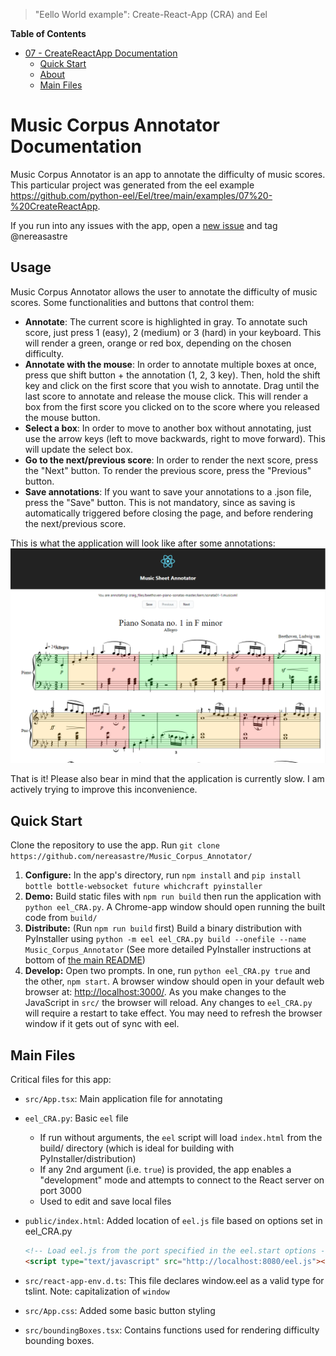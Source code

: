 > "Eello World example": Create-React-App (CRA) and Eel

**Table of Contents**

<!-- TOC -->

- [07 - CreateReactApp Documentation](#07---createreactapp-documentation)
    - [Quick Start](#quick-start)
    - [About](#about)
    - [Main Files](#main-files)

<!-- /TOC -->

# Music Corpus Annotator Documentation

Music Corpus Annotator is an app to annotate the difficulty of music scores. This particular project was generated from 
the eel example https://github.com/python-eel/Eel/tree/main/examples/07%20-%20CreateReactApp.

If you run into any issues with the app, open a [new issue](https://github.com/nereasastre/Music_Corpus_Annotator/issues) and tag @nereasastre

## Usage
Music Corpus Annotator allows the user to annotate the difficulty of music scores. Some functionalities and buttons that control them:
- **Annotate**: The current score is highlighted in gray. To annotate such score, just press 1 (easy), 2 (medium) or 3 (hard) 
in your keyboard. This will render a green, orange or red box, depending on the chosen difficulty.
- **Annotate with the mouse**: In order to annotate multiple boxes at once, press que shift button + the annotation (1, 2, 3 key). 
  Then, hold the shift key and click on the first score that you wish to annotate. Drag until the last score to annotate and release the mouse click. This will render a box from the 
  first score you clicked on to the score where you released the mouse button. 
- **Select a box**: In order to move to another box without annotating, just use the arrow keys (left to move backwards, right
  to move forward). This will update the select box.
- **Go to the next/previous score**: In order to render the next score, press the "Next" button. To render the previous score,
press the "Previous" button.
- **Save annotations**: If you want to save your annotations to a .json file, press the "Save" button. This is not mandatory, since
as saving is automatically triggered before closing the page, and before rendering the next/previous score.

This is what the application will look like after some annotations:
![Demo.png](Demo.png)

That is it! Please also bear in mind that the application is currently slow. I am actively trying to improve this inconvenience.


## Quick Start
Clone the repository to use the app. Run `git clone https://github.com/nereasastre/Music_Corpus_Annotator/`

1. **Configure:** In the app's directory, run `npm install` and `pip install bottle bottle-websocket future whichcraft pyinstaller`
2. **Demo:** Build static files with `npm run build` then run the application with `python eel_CRA.py`. A Chrome-app window should open running the built code from `build/`
3. **Distribute:** (Run `npm run build` first) Build a binary distribution with PyInstaller using `python -m eel eel_CRA.py build --onefile --name Music_Corpus_Annotator` (See more detailed PyInstaller instructions at bottom of [the main README](https://github.com/ChrisKnott/Eel))
4. **Develop:** Open two prompts. In one, run  `python eel_CRA.py true` and the other, `npm start`. A browser window should open in your default web browser at: [http://localhost:3000/](http://localhost:3000/). As you make changes to the JavaScript in `src/` the browser will reload. Any changes to `eel_CRA.py` will require a restart to take effect. You may need to refresh the browser window if it gets out of sync with eel.


## Main Files

Critical files for this app:

- `src/App.tsx`: Main application file for annotating
- `eel_CRA.py`: Basic `eel` file
  - If run without arguments, the `eel` script will load `index.html` from the build/ directory (which is ideal for building with PyInstaller/distribution)
  - If any 2nd argument (i.e. `true`) is provided, the app enables a "development" mode and attempts to connect to the React server on port 3000
  - Used to edit and save local files
- `public/index.html`: Added location of `eel.js` file based on options set in eel_CRA.py

  ```html
  <!-- Load eel.js from the port specified in the eel.start options -->
  <script type="text/javascript" src="http://localhost:8080/eel.js"></script>
  ```

- `src/react-app-env.d.ts`: This file declares window.eel as a valid type for tslint. Note: capitalization of `window`
- `src/App.css`: Added some basic button styling
- `src/boundingBoxes.tsx`: Contains functions used for rendering difficulty bounding boxes.




